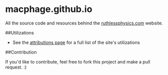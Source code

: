 macphage.github.io
===============

All the source code and resources behind the [ruthlessphysics.com](http://ruthlessphysics.com/) website.

##Utilizations

- See the [attributions page](http://macphage.github.io/site/credit.html) for a full list of the site's utilizations

##Contribution

If you'd like to contribute, feel free to fork this project and make a pull request. :)